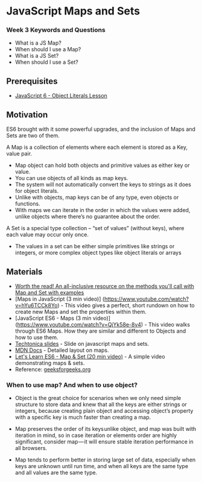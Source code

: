 # JavaScript Maps and Sets

### Week 3 Keywords and Questions

- What is a JS Map?
- When should I use a Map?
- What is a JS Set?
- When should I use a Set?

## Prerequisites

- [JavaScript 6 - Object Literals Lesson](../javascript/javascript-6-object-literals.md)

## Motivation

ES6 brought with it some powerful upgrades, and the inclusion of Maps and Sets are two of them.

A Map is a collection of elements where each element is stored as a Key, value pair. 
- Map object can hold both objects and primitive values as either key or value. 
- You can use objects of all kinds as map keys. 
- The system will not automatically convert the keys to strings as it does for object literals.
- Unlike with objects, map keys can be of any type, even objects or functions. 
- With maps we can iterate in the order in which the values were added, unlike objects where there’s no guarantee about the order.

A Set is a special type collection – “set of values” (without keys), where each value may occur only once.
- The values in a set can be either simple primitives like strings or integers, or more complex object types like object literals or arrays


## Materials

- [Worth the read! An all-inclusive resource on the methods you'll call with Map and Set with examples](https://javascript.info/map-set-weakmap-weakset)
- [Maps in JavaScript (3 min video)] (https://www.youtube.com/watch?v=hYu6TCCk8Yo) - This video gives a perfect, short rundown on how to create new Maps and set the properties within them.
- [JavaScript ES6 - Maps (3 min video)] (https://www.youtube.com/watch?v=QjYk58e-8v4) - This video walks through ES6 Maps. How they are similar and different to Objects and how to use them.
- [Techtonica slides](https://docs.google.com/presentation/d/1fL2vgcI4uZPayAa-qCa34Rnuo0I3rfZIf7Lm7nnhNcU/edit?usp=sharing) - Slide on javascript maps and sets.
- [MDN Docs](https://developer.mozilla.org/en-US/docs/Web/JavaScript/Reference/Global_Objects/Map) - Detailed layout on maps.
- [Let's Learn ES6 - Map & Set (20 min video)](https://www.youtube.com/watch?v=4B4Q0EZVPU8) - A simple video demonstrating maps & sets.
- Reference: [geeksforgeeks.org](https://www.geeksforgeeks.org/map-in-javascript/)


### When to use map? And when to use object?

  - Object is the great choice for scenarios when we only need simple structure to store data and knew that all the keys are either strings or integers, because creating plain object and accessing object’s property with a specific key is much faster than creating a map.

  - Map preserves the order of its keys unlike object, and map was built with iteration in mind, so in case iteration or elements order are highly significant, consider map — it will ensure stable iteration performance in all browsers.

  - Map tends to perform better in storing large set of data, especially when keys are unknown until run time, and when all keys are the same type and all values are the same type.


